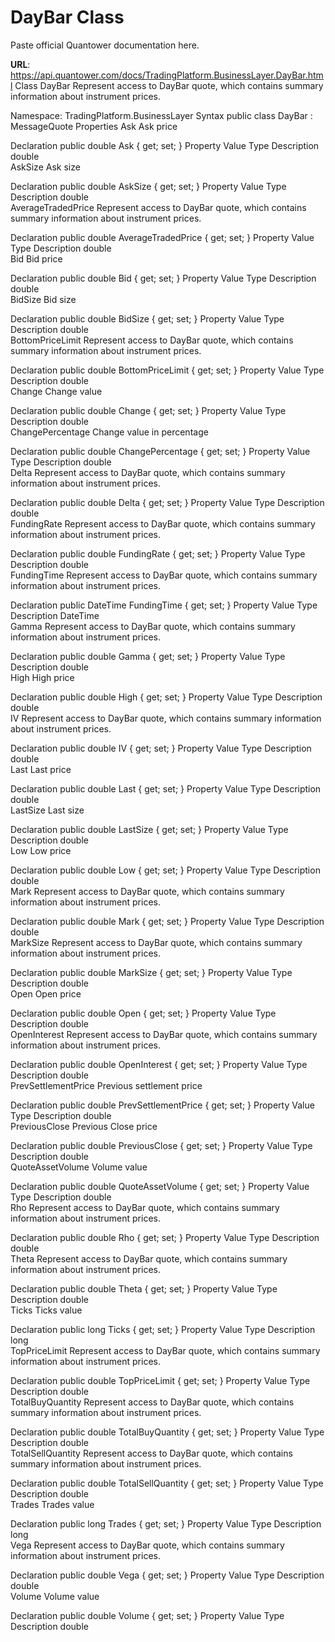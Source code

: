 # DayBar Class

Paste official Quantower documentation here.

**URL**: https://api.quantower.com/docs/TradingPlatform.BusinessLayer.DayBar.html
Class DayBar
Represent access to DayBar quote, which contains summary information about instrument prices.

Namespace: TradingPlatform.BusinessLayer
Syntax
public class DayBar : MessageQuote
Properties
Ask
Ask price

Declaration
public double Ask { get; set; }
Property Value
Type	Description
double	
AskSize
Ask size

Declaration
public double AskSize { get; set; }
Property Value
Type	Description
double	
AverageTradedPrice
Represent access to DayBar quote, which contains summary information about instrument prices.

Declaration
public double AverageTradedPrice { get; set; }
Property Value
Type	Description
double	
Bid
Bid price

Declaration
public double Bid { get; set; }
Property Value
Type	Description
double	
BidSize
Bid size

Declaration
public double BidSize { get; set; }
Property Value
Type	Description
double	
BottomPriceLimit
Represent access to DayBar quote, which contains summary information about instrument prices.

Declaration
public double BottomPriceLimit { get; set; }
Property Value
Type	Description
double	
Change
Change value

Declaration
public double Change { get; set; }
Property Value
Type	Description
double	
ChangePercentage
Change value in percentage

Declaration
public double ChangePercentage { get; set; }
Property Value
Type	Description
double	
Delta
Represent access to DayBar quote, which contains summary information about instrument prices.

Declaration
public double Delta { get; set; }
Property Value
Type	Description
double	
FundingRate
Represent access to DayBar quote, which contains summary information about instrument prices.

Declaration
public double FundingRate { get; set; }
Property Value
Type	Description
double	
FundingTime
Represent access to DayBar quote, which contains summary information about instrument prices.

Declaration
public DateTime FundingTime { get; set; }
Property Value
Type	Description
DateTime	
Gamma
Represent access to DayBar quote, which contains summary information about instrument prices.

Declaration
public double Gamma { get; set; }
Property Value
Type	Description
double	
High
High price

Declaration
public double High { get; set; }
Property Value
Type	Description
double	
IV
Represent access to DayBar quote, which contains summary information about instrument prices.

Declaration
public double IV { get; set; }
Property Value
Type	Description
double	
Last
Last price

Declaration
public double Last { get; set; }
Property Value
Type	Description
double	
LastSize
Last size

Declaration
public double LastSize { get; set; }
Property Value
Type	Description
double	
Low
Low price

Declaration
public double Low { get; set; }
Property Value
Type	Description
double	
Mark
Represent access to DayBar quote, which contains summary information about instrument prices.

Declaration
public double Mark { get; set; }
Property Value
Type	Description
double	
MarkSize
Represent access to DayBar quote, which contains summary information about instrument prices.

Declaration
public double MarkSize { get; set; }
Property Value
Type	Description
double	
Open
Open price

Declaration
public double Open { get; set; }
Property Value
Type	Description
double	
OpenInterest
Represent access to DayBar quote, which contains summary information about instrument prices.

Declaration
public double OpenInterest { get; set; }
Property Value
Type	Description
double	
PrevSettlementPrice
Previous settlement price

Declaration
public double PrevSettlementPrice { get; set; }
Property Value
Type	Description
double	
PreviousClose
Previous Close price

Declaration
public double PreviousClose { get; set; }
Property Value
Type	Description
double	
QuoteAssetVolume
Volume value

Declaration
public double QuoteAssetVolume { get; set; }
Property Value
Type	Description
double	
Rho
Represent access to DayBar quote, which contains summary information about instrument prices.

Declaration
public double Rho { get; set; }
Property Value
Type	Description
double	
Theta
Represent access to DayBar quote, which contains summary information about instrument prices.

Declaration
public double Theta { get; set; }
Property Value
Type	Description
double	
Ticks
Ticks value

Declaration
public long Ticks { get; set; }
Property Value
Type	Description
long	
TopPriceLimit
Represent access to DayBar quote, which contains summary information about instrument prices.

Declaration
public double TopPriceLimit { get; set; }
Property Value
Type	Description
double	
TotalBuyQuantity
Represent access to DayBar quote, which contains summary information about instrument prices.

Declaration
public double TotalBuyQuantity { get; set; }
Property Value
Type	Description
double	
TotalSellQuantity
Represent access to DayBar quote, which contains summary information about instrument prices.

Declaration
public double TotalSellQuantity { get; set; }
Property Value
Type	Description
double	
Trades
Trades value

Declaration
public long Trades { get; set; }
Property Value
Type	Description
long	
Vega
Represent access to DayBar quote, which contains summary information about instrument prices.

Declaration
public double Vega { get; set; }
Property Value
Type	Description
double	
Volume
Volume value

Declaration
public double Volume { get; set; }
Property Value
Type	Description
double	
